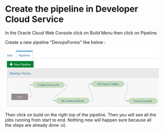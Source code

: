 # Create the pipeline in Developer Cloud Service

In the Oracle Cloud Web Console click on Build Menu then click on Pipeline.

Create a new pipeline "DevopsForms" like below :

![Pipeline](./images/Devopsforms_Pipeline.png)

Then click on build on the rigth top of the pipeline. Then you will see all the jobs running from start to end. Nothing new will happen sure because all the steps are already done :o).
